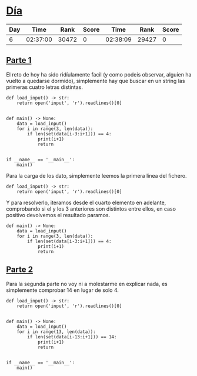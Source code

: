 
# [Día ](./)

| Day | Time     | Rank | Score | Time     | Rank | Score |
|-----|----------|------|-------|----------|------|-------|
|   6 | 02:37:00 | 30472|     0 | 02:38:09 | 29427|     0 |

## [Parte 1](./Sol1.py)

El reto de hoy ha sido ridíulamente facil (y como podeis observar, alguien ha 
vuelto a quedarse dormido), simplemente hay que buscar en un string las primeras
cuatro letras distintas.

```python3
def load_input() -> str:
    return open('input', 'r').readlines()[0]


def main() -> None:
    data = load_input()
    for i in range(3, len(data)):
        if len(set(data[i-3:i+1])) == 4:
            print(i+1)
            return


if __name__ == '__main__':
    main()
```

Para la carga de los dato, simplemente leemos la primera linea del fichero.

```python3
def load_input() -> str:
    return open('input', 'r').readlines()[0]
```

Y para resolverlo, iteramos desde el cuarto elemento en adelante, comprobando si
el y los 3 anteriores son distintos entre ellos, en caso positivo devolvemos el
resultado paramos.

```python3
def main() -> None:
    data = load_input()
    for i in range(3, len(data)):
        if len(set(data[i-3:i+1])) == 4:
            print(i+1)
            return
```

## [Parte 2](./Sol2.py)

Para la segunda parte no voy ni a molestarme en explicar nada, es simplemente
comprobar 14 en lugar de solo 4.

```python3
def load_input() -> str:
    return open('input', 'r').readlines()[0]


def main() -> None:
    data = load_input()
    for i in range(13, len(data)):
        if len(set(data[i-13:i+1])) == 14:
            print(i+1)
            return


if __name__ == '__main__':
    main()
```

